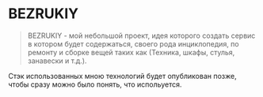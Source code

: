 # BEZRUKIY
> BEZRUKIY - мой небольшой проект, идея которого 
> создать сервис в котором будет содержаться, своего рода инциклопедия, по ремонту и сборке вещей таких как
> (Техника, шкафы, стулья, занавески и т.д.). 

Стэк использованных мною технологий будет опубликован позже, 
чтобы сразу можно было понять, что испольуется.
